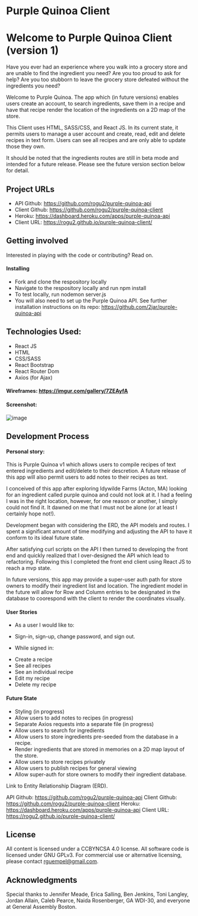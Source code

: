 # Purple Quinoa Client
# Welcome to Purple Quinoa Client (version 1)

 Have you ever had an experience where you walk into a grocery store and are unable
 to find the ingredient you need? Are you too proud to ask for help? Are you too
 stubborn to leave the grocery store defeated without the ingredients you need?

 Welcome to Purple Quinoa. The app which (in future versions) enables users
 create an account, to search ingredients, save them in a recipe and have that
 recipe render the location of the ingredients on a 2D map of the store.

 This Client uses HTML, SASS/CSS, and React JS. In its current state, it permits
 users to manage a user account and create, read, edit and delete recipes in text form.
 Users can see all recipes and are only able to update those they own.

 It should be noted that the ingredients routes are still in beta mode and intended
 for a future release. Please see the future version section below for detail.

 ## Project URLs
 + API Github: https://github.com/rogu2/purple-quinoa-api
 + Client Github: https://github.com/rogu2/purple-quinoa-client
 + Heroku: https://dashboard.heroku.com/apps/purple-quinoa-api
 + Client URL: https://rogu2.github.io/purple-quinoa-client/

 ## Getting involved
 Interested in playing with the code or contributing? Read on.

 #### Installing
 + Fork and clone the respository locally
 + Navigate to the respository locally and run npm install
 + To test locally, run nodemon server.js
 + You will also need to set up the Purple Quinoa API. See further installation
 instructions on its repo: https://github.com/2jar/purple-quinoa-api

## Technologies Used:
 + React JS
 + HTML
 + CSS/SASS
 + React Bootstrap
 + React Router Dom
 + Axios (for Ajax)

 #### Wireframes: https://imgur.com/gallery/7ZEAyfA

 #### Screenshot:
 ![image](https://user-images.githubusercontent.com/38527493/56423917-2227a100-627c-11e9-9c08-167257c2ba0b.png)

## Development Process
#### Personal story:
 This is Purple Quinoa v1 which allows users to compile recipes of text entered
 ingredients and edit/delete to their descretion. A future release of this app
 will also permit users to add notes to their recipes as text.

 I conceived of this app after exploring Idywilde Farms (Acton, MA) looking for
 an ingredient called purple quinoa and could not look at it. I had a feeling I
 was in the right location, however, for one reason or another, I simply could
 not find it. It dawned on me that I must not be alone (or at least I certainly
 hope not!).

 Development began with considering the ERD, the API models and routes. I spent
 a significant amount of time modifying and adjusting the API to have it conform
 to its ideal future state.

 After satisfying curl scripts on the API I then turned to developing the front
 end and quickly realized that I over-designed the API which lead to refactoring.
 Following this I completed the front end client using React JS to reach a mvp
 state.

 In future versions, this app may provide a super-user auth path for store owners
 to modify their ingredient list and location. The ingredient model in the future
 will allow for Row and Column entries to be designated in the database to
 coorespond with the client to render the coordinates visually.

 #### User Stories
 + As a user I would like to:
 - Sign-in, sign-up, change password, and sign out.
 + While signed in:
 - Create a recipe
 - See all recipes
 - See an individual recipe
 - Edit my recipe
 - Delete my recipe

 #### Future State
 - Styling (in progress)
 - Allow users to add notes to recipes (in progress)
 - Separate Axios requests into a separate file (in progress)
 - Allow users to search for ingredients
 - Allow users to store ingredients pre-seeded from the database in a recipe.
 - Render ingredients that are stored in memories on a 2D map layout of the store.
 - Allow users to store recipes privately
 - Allow users to publish recipes for general viewing
 - Allow super-auth for store owners to modify their ingredient database.

  Link to Entity Relationship Diagram (ERD).


 API Github: https://github.com/rogu2/purple-quinoa-api
 Client Github: https://github.com/rogu2/purple-quinoa-client
 Heroku: https://dashboard.heroku.com/apps/purple-quinoa-api
 Client URL: https://rogu2.github.io/purple-quinoa-client/

 ## License
 All content is licensed under a CC­BY­NC­SA 4.0 license.
 All software code is licensed under GNU GPLv3. For commercial use or alternative licensing, please contact rguempel@gmail.com.

 ## Acknowledgments
 Special thanks to Jennifer Meade, Erica Salling, Ben Jenkins, Toni Langley, Jordan Allain, Caleb Pearce, Naida Rosenberger, GA WDI-30, and everyone at General Assembly Boston.
